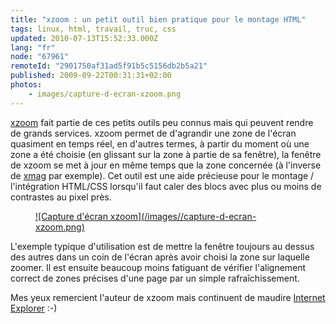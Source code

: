 ```yaml
---
title: "xzoom : un petit outil bien pratique pour le montage HTML"
tags: linux, html, travail, truc, css
updated: 2010-07-13T15:52:33.000Z
lang: "fr"
node: "67961"
remoteId: "2901750af31ad5f91b5c5156db2b5a21"
published: 2009-09-22T00:31:31+02:00
photos:
    - images/capture-d-ecran-xzoom.png
---
```


[xzoom](http://pwet.fr/man/linux/commandes/x2/xzoom) fait partie de ces petits outils peu connus mais qui peuvent rendre de grands services. xzoom permet de d'agrandir une zone de l'écran quasiment en temps réel, en d'autres termes, à partir du moment où une zone a été choisie (en glissant sur la zone à partie de sa fenêtre), la fenêtre de xzoom se met à jour en même temps que la zone concernée (à l'inverse de [xmag](http://pwet.fr/man/linux/commandes/x2/xmag) par exemple). Cet outil est une aide précieuse pour le montage / l'intégration HTML/CSS lorsqu'il faut caler des blocs avec plus ou moins de contrastes au pixel près.

<figure class="object-center"><a href="/images/capture-d-ecran-xzoom.png">![Capture d'écran xzoom](/images//capture-d-ecran-xzoom.png)
</a></figure>


L'exemple typique d'utilisation est de mettre la fenêtre toujours au dessus des autres dans un coin de l'écran après avoir choisi la zone sur laquelle zoomer. Il est ensuite beaucoup moins fatiguant de vérifier l'alignement correct de zones précises d'une page par un simple rafraîchissement.


Mes yeux remercient l'auteur de xzoom mais continuent de maudire [Internet Explorer](/tag/internet-explorer) :-)

